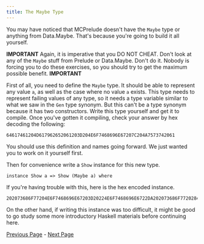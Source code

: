 ```yaml
---
title: The Maybe Type
---
```


You may have noticed that MCPrelude doesn't have the `Maybe` type or anything
from Data.Maybe.  That's because you're going to build it all yourself.

**IMPORTANT**
Again, it is imperative that you DO NOT CHEAT.  Don't look at any of the `Maybe`
stuff from Prelude or Data.Maybe.  Don't do it.  Nobody is forcing you to do
these exercises, so you should try to get the maximum possible benefit.
**IMPORTANT**

First of all, you need to define the `Maybe` type. It should be able to represent
any value `a`, as well as the case where no value `a` exists. This type needs to
represent failing values of any type, so it needs a type variable similar to
what we saw in the `Gen` type synonym. But this can't be a type synonym because it
has two constructors. Write this type yourself and get it to compile. Once
you've gotten it compiling, check your answer by hex decoding the following:

    64617461204D617962652061203D204E6F7468696E67207C204A7573742061

You should use this definition and names going forward.  We just wanted you to
work on it yourself first.

Then for convenience write a `Show` instance for this new type.

    instance Show a => Show (Maybe a) where

If you're having trouble with this, here is the hex encoded instance.

    202073686F77204E6F7468696E67203D20224E6F7468696E6722DA202073686F7720284A757374206129203D20224A7573742022202B2B2073686F772061

On the other hand, if writing this instance was too difficult, it might be
good to go study some more introductory Haskell materials before continuing
here.

[Previous Page](set2.html) - [Next Page](ex2-2.html)
